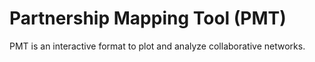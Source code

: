# Partnership Mapping Tool (PMT) 
PMT is an interactive format to plot and analyze collaborative networks.

